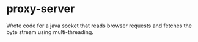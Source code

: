 # proxy-server
Wrote code for a java socket that reads browser requests and fetches the byte stream using multi-threading.
